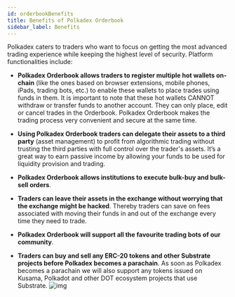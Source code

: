 ```yaml
---
id: orderbookBenefits
title: Benefits of Polkadex Orderbook
sidebar_label: Benefits
---
```


Polkadex caters to traders who want to focus on getting the most advanced trading experience while keeping the highest level of security. Platform functionalities include:

* **Polkadex Orderbook allows traders to register multiple hot wallets on-chain** (like the ones based on browser extensions, mobile phones, iPads, trading bots, etc.) to enable these wallets to place trades using funds in them. It is important to note that these hot wallets CANNOT withdraw or transfer funds to another account. They can only place, edit or cancel trades in the Orderbook. Polkadex Orderbook makes the trading process very convenient and secure at the same time.

* **Using Polkadex Orderbook traders can delegate their assets to a third party** (asset management) to profit from algorithmic trading without trusting the third parties with full control over the trader's assets. It’s a great way to earn passive income by allowing your funds to be used for liquidity provision and trading.

* **Polkadex Orderbook allows institutions to execute bulk-buy and bulk-sell orders**.

* **Traders can leave their assets in the exchange without worrying that the exchange might be hacked**. Thereby traders can save on fees associated with moving their funds in and out of the exchange every time they need to trade.

* **Polkadex Orderbook will support all the favourite trading bots of our community**.

* **Traders can buy and sell any ERC-20 tokens and other Substrate projects before Polkadex becomes a parachain**. As soon as Polkadex becomes a parachain we will also support any tokens issued on Kusama, Polkadot and other DOT ecosystem projects that use Substrate.
![img](/img/botsHero.png)